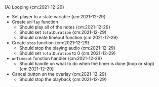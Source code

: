 (A) Looping  {cm:2021-12-29}
   - Set player to a state variable  {cm:2021-12-29}
   - Create `onPlay` function 
      - Should play all of the notes {cm:2021-12-29}
      - Should set `totalDuration` {cm:2021-12-29}
      - Should create timeout function {cm:2021-12-29}
   - Create `stop` function {cm:2021-12-29}
      - Should stop the playing audio {cm:2021-12-29}
      - Should set `totalDuration` to 0 {cm:2021-12-29}
   - `onTimeout` function handler {cm:2021-12-29}
      - Should handle on what to do when the timer is done (loop or stop) {cm:2021-12-29}
   - Cancel button on the overlay  {cm:2021-12-29}
      - Should stop the playback {cm:2021-12-29}
    